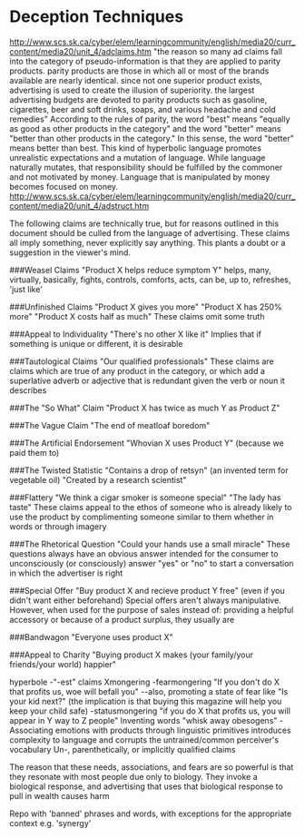 # Deception Techniques


http://www.scs.sk.ca/cyber/elem/learningcommunity/english/media20/curr_content/media20/unit_4/adclaims.htm
"the reason so many ad claims fall into the category of pseudo-information is that they are applied to parity products. parity products are those in which all or most of the brands available are nearly identical. since not one superior product exists, advertising is used to create the illusion of superiority. the largest advertising budgets are devoted to parity products such as gasoline, cigarettes, beer and soft drinks, soaps, and various headache and cold remedies"
According to the rules of parity, the word "best" means "equally as good as other products in the category" and the word "better" means "better than other products in the category." In this sense, the word "better" means better than best. This kind of hyperbolic language promotes unrealistic expectations and a mutation of language. While language naturally mutates, that responsibility should be fulfilled by the commoner and not motivated by money. Language that is manipulated by money becomes focused on money.
http://www.scs.sk.ca/cyber/elem/learningcommunity/english/media20/curr_content/media20/unit_4/adstruct.htm

The following claims are technically true, but for reasons outlined in this document should be culled from the language of advertising. These claims all imply something, never explicitly say anything. This plants a doubt or a suggestion in the viewer's mind.

###Weasel Claims
"Product X helps reduce symptom Y"
helps, many, virtually, basically, fights, controls, comforts, acts, can be, up to, refreshes, 'just like'

###Unfinished Claims
"Product X gives you more"
"Product X has 250% more"
"Product X costs half as much"
These claims omit some truth

###Appeal to Individuality
"There's no other X like it"
Implies that if something is unique or different, it is desirable

###Tautological Claims
"Our qualified professionals"
These claims are claims which are true of any product in the category, or which add a superlative adverb or adjective that is redundant given the verb or noun it describes

###The "So What" Claim
"Product X has twice as much Y as Product Z"

###The Vague Claim
"The end of meatloaf boredom"

###The Artificial Endorsement
"Whovian X uses Product Y" (because we paid them to)

###The Twisted Statistic
"Contains a drop of retsyn" (an invented term for vegetable oil)
"Created by a research scientist"

###Flattery
"We think a cigar smoker is someone special"
"The lady has taste"
These claims appeal to the ethos of someone who is already likely to use the product by complimenting someone similar to them whether in words or through imagery

###The Rhetorical Question
"Could your hands use a small miracle"
These questions always have an obvious answer intended for the consumer to unconsciously (or consciously) answer "yes" or "no" to start a conversation in which the advertiser is right

###Special Offer
"Buy product X and recieve product Y free" (even if you didn't want either beforehand)
Special offers aren't always manipulative. However, when used for the purpose of sales instead of: providing a helpful accessory or because of a product surplus, they usually are

###Bandwagon
"Everyone uses product X"

###Appeal to Charity
"Buying product X makes (your family/your friends/your world) happier"

hyperbole
-"-est" claims
Xmongering
-fearmongering "If you don't do X that profits us, woe will befall you"
--also, promoting a state of fear like "Is your kid next?" (the implication is that buying this magazine will help you keep your child safe)
-statusmongering "if you do X that profits us, you will appear in Y way to Z people"
Inventing words "whisk away obesogens"
-Associating emotions with products through linguistic primitives introduces complexity to language and corrupts the untrained/common perceiver's vocabulary
Un-, parenthetically, or implicitly qualified claims









The reason that these needs, associations, and fears are so powerful is that they resonate with most people due only to biology. They invoke a biological response, and advertising that uses that biological response to pull in wealth causes harm


Repo with 'banned' phrases and words, with exceptions for the appropriate context
e.g. 'synergy'


